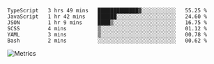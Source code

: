 <!--START_SECTION:waka-->

```text
TypeScript   3 hrs 49 mins   █████████████▓░░░░░░░░░░░   55.25 %
JavaScript   1 hr 42 mins    ██████░░░░░░░░░░░░░░░░░░░   24.60 %
JSON         1 hr 9 mins     ████▒░░░░░░░░░░░░░░░░░░░░   16.75 %
SCSS         4 mins          ▒░░░░░░░░░░░░░░░░░░░░░░░░   01.12 %
YAML         3 mins          ▒░░░░░░░░░░░░░░░░░░░░░░░░   00.78 %
Bash         2 mins          ░░░░░░░░░░░░░░░░░░░░░░░░░   00.62 %
```

<!--END_SECTION:waka-->

![Metrics](https://metrics.lecoq.io/TachibanaKimika?template=classic&base.activity=0&base.community=0&base.repositories=0&languages=1&isocalendar=1&isocalendar.duration=half-year&languages.limit=8&languages.sections=most-used&languages.colors=github&languages.threshold=0%25&languages.indepth=false&languages.recent.load=300&languages.recent.days=14&config.timezone=Asia%2FShanghai)
